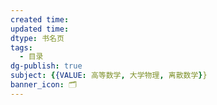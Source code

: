 ```yaml
---
created time: 
updated time: 
dtype: 书名页
tags:
  - 目录
dg-publish: true
subject: {{VALUE: 高等数学, 大学物理, 离散数学}}
banner_icon: 🗂️
---
```

